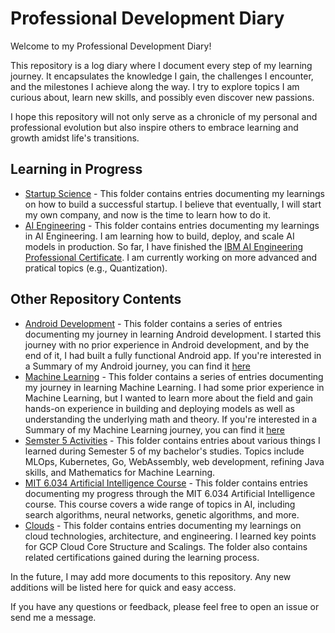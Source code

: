 # Professional Development Diary

Welcome to my Professional Development Diary!

This repository is a log diary where I document every step of my learning journey. It encapsulates the knowledge I gain, the challenges I encounter, and the milestones I achieve along the way. I try to explore topics I am curious about, learn new skills, and possibly even discover new passions.  

I hope this repository will not only serve as a chronicle of my personal and professional evolution but also inspire others to embrace learning and growth amidst life's transitions.

## Learning in Progress

- [Startup Science](./Startup/) - This folder contains entries documenting my learnings on how to build a successful startup. I believe that eventually, I will start my own company, and now is the time to learn how to do it. 
- [AI Engineering](./AI%20Engineering/) - This folder contains entries documenting my learnings in AI Engineering. I am learning how to build, deploy, and scale AI models in production. So far, I have finished the [IBM AI Engineering Professional Certificate](./AI%20Engineering/Certificates/IBM%20AI%20Engineering.pdf). I am currently working on more advanced and pratical topics (e.g., Quantization).

##  Other Repository Contents

- [Android Development](./2023-05-31%202023-06-27%20(Android%20Journey)/) - This folder contains a series of entries documenting my journey in learning Android development. I started this journey with no prior experience in Android development, and by the end of it, I had built a fully functional Android app. If you're interested in a Summary of my Android journey, you can find it [here](./2023-05-31%202023-06-27%20(Android%20Journey)/2023-06-27%20(Android%20Summary).md)
- [Machine Learning](./2023-06-28%202023-08-11%20(Machine%20Learning)/) - This folder contains a series of entries documenting my journey in learning Machine Learning. I had some prior experience in Machine Learning, but I wanted to learn more about the field and gain hands-on experience in building and deploying models as well as understanding the underlying math and theory. If you're interested in a Summary of my Machine Learning journey, you can find it [here](./2023-06-28%202023-08-11%20(Machine%20Learning)/Summary.md)
- [Semster 5 Activities](./2023-08-12%202024-01-09%20(Semster%205)/) - This folder contains entries about various things I learned during Semester 5 of my bachelor's studies. Topics include MLOps, Kubernetes, Go, WebAssembly, web development, refining Java skills, and Mathematics for Machine Learning.
- [MIT 6.034 Artificial Intelligence Course](./2024-03-15%202024-04-17%20(MIT%206.034%20AI)/) - This folder contains entries documenting my progress through the MIT 6.034 Artificial Intelligence course. This course covers a wide range of topics in AI, including search algorithms, neural networks, genetic algorithms, and more.
- [Clouds](./Clouds/) - This folder contains entries documenting my learnings on cloud technologies, architecture, and engineering. I learned key points for GCP Cloud Core Structure and Scalings. The folder also contains related certifications gained during the learning process.

In the future, I may add more documents to this repository. Any new additions will be listed here for quick and easy access.

If you have any questions or feedback, please feel free to open an issue or send me a message.